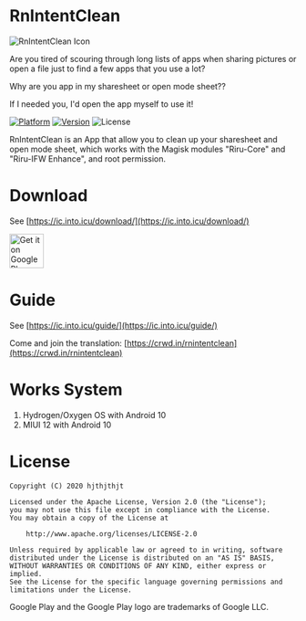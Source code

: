 # RnIntentClean
![RnIntentClean Icon](https://raw.githubusercontent.com/hjthjthjt/RnIntentClean/master/app/src/main/res/mipmap-xxxhdpi/ic_launcher.png)

Are you tired of scouring through long lists of apps when sharing pictures or open a file just to find a few apps that you use a lot?

Why are you app in my sharesheet or open mode sheet??

If I needed you, I'd open the app myself to use it!

[![Platform](https://img.shields.io/badge/platform-android-orange.svg)](https://github.com/hjthjthjt/RnIntentClean)
[![Version](https://img.shields.io/github/v/release/hjthjthjt/RnIntentClean)](https://github.com/hjthjthjt/RnIntentClean/releases)
![License](https://img.shields.io/badge/License-Apache%202.0-red)

RnIntentClean is an App that allow you to clean up your sharesheet and open mode sheet, which works with the Magisk modules "Riru-Core" and "Riru-IFW Enhance", and root permission.

# Download
See [https://ic.into.icu/download/](https://ic.into.icu/download/)

<a href='https://play.google.com/store/apps/details?id=com.jakting.shareclean&pcampaignid=pcampaignidMKT-Other-global-all-co-prtnr-py-PartBadge-Mar2515-1'><img alt='Get it on Google Play' src='https://play.google.com/intl/zh-TW/badges/static/images/badges/en_badge_web_generic.png' height="60px" width="auto"/></a>

# Guide
See [https://ic.into.icu/guide/](https://ic.into.icu/guide/)

Come and join the translation: [https://crwd.in/rnintentclean](https://crwd.in/rnintentclean)

# Works System
1. Hydrogen/Oxygen OS with Android 10
2. MIUI 12 with Android 10

# License

    Copyright (C) 2020 hjthjthjt

    Licensed under the Apache License, Version 2.0 (the "License");
    you may not use this file except in compliance with the License.
    You may obtain a copy of the License at

        http://www.apache.org/licenses/LICENSE-2.0

    Unless required by applicable law or agreed to in writing, software
    distributed under the License is distributed on an "AS IS" BASIS,
    WITHOUT WARRANTIES OR CONDITIONS OF ANY KIND, either express or implied.
    See the License for the specific language governing permissions and
    limitations under the License.
    
Google Play and the Google Play logo are trademarks of Google LLC.